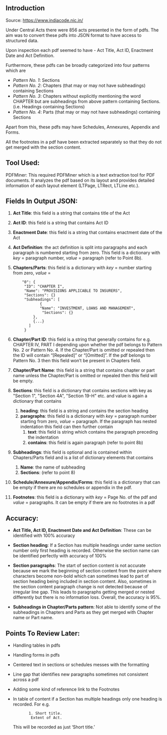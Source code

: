 ## Introduction
Source:  https://www.indiacode.nic.in/ 

Under Central Acts there were 856 acts presented in the form of pdfs. The aim was to convert these pdfs into JSON format to have access to structured data.

Upon inspection each pdf seemed to have - Act Title, Act ID, Enactment Date and Act Definition.

Furthermore, these pdfs can be broadly categorized into four patterns which are
* *Pattern No. 1*: Sections
* *Pattern No. 2*: Chapters (that may or may not have subheadings) containing Sections
* *Pattern No. 3*: Chapters without explicitly mentioning the word CHAPTER but are subheadings from above pattern containing Sections. (i.e. Headings containing Sections)
* *Pattern No. 4*: Parts (that may or may not have subheadings) containing Sections

Apart from this, these pdfs may have Schedules, Annexures, Appendix and Forms.

All the footnotes in a pdf have been extracted separately so that they do not get merged with the section content.

## Tool Used:
PDFMiner: This required PDFMiner which is a text extraction tool for PDF documents. It analyzes the pdf based on its layout and provides detailed information of each layout element (LTPage, LTRect, LTLine etc.).


## Fields In Output JSON:

1. **Act Title**: this field is a string that contains title of the Act

1. **Act ID**: this field is a string that contains Act ID

1. **Enactment Date**: this field is a string that contains enactment date of the Act
 
1. **Act Definition**: the act definition is split into paragraphs and each paragraph is numbered starting from zero. This field is a dictionary with *key* = paragraph number, *value* = paragraph (refer to Point 8b).

1. **Chapters/Parts**: this field is a dictionary with *key* = number starting from zero, *value* =

		   "0": {
			"ID": "CHAPTER I",
			"Name": "PROVISIONS APPLICABLE TO INSURERS",
			"Sections": {}
			"Subheadings": [
			       {
				   "Name": "INVESTMENT, LOANS AND MANAGEMENT",
				    "Sections": {}
				},
				{...}
			  ]
			}


1. **Chapter/Part ID**: this field is a string that generally contains for e.g. CHAPTER IV, PART I depending upon whether the pdf belongs to Pattern No. 2 or Pattern No. 4. If the Chapter/Part is omitted or repealed then the ID will contain “[Repealed]” or “[Omitted]”. If the pdf belongs to Pattern No. 3 then this field won’t be present in Chapters field.

1. **Chapter/Part Name**: this field is a string that contains chapter or part name unless the Chapter/Part is omitted or repealed then this field will be empty.

1. **Sections**: this field is a dictionary that contains sections with key as "Section 1", "Section 4A", "Section 19-H" etc. and value is again a dictionary that contains
	1. **heading**: this field is a string and contains the section heading
	1. **paragraphs**: this field is a dictionary with *key* = paragraph number starting from zero, *value* = paragraph. If the paragraph has nested indentation this field can then further contain
		1. **text**: this field is string which contains the paragraph preceding the indentation
		1. **contains**: this field is again paragraph (refer to point 8b)

1. **Subheadings**: this field is optional and is contained within Chapters/Parts field and is a list of dictionary elements that contains
	1. **Name**: the name of subheading
	1. **Sections**: (refer to point 8)

1. **Schedule/Annexure/Appendix/Forms**: this field is a dictionary that can be empty if there are no schedules or appendix in the pdf.

1. **Footnotes**: this field is a dictionary with *key* = Page No. of the pdf and *value* = paragraphs. It can be empty if there are no footnotes in a pdf


## Accuracy:

* **Act Title, Act ID, Enactment Date and Act Definition**:
	These can be identified with 100% accuracy

* **Section heading**:
	If a Section has multiple headings under same section number only first heading is recorded. Otherwise the section name can be identified perfectly with accuracy of 100%

* **Section paragraphs**:
	The start of section content is not accurate because we mark the beginning of section content from the point where characters become non-bold which can sometimes lead to part of section heading being included in section content. Also, sometimes in the section content paragraph change is not detected because of irregular line gap. This leads to paragraphs getting merged or nested differently but there is no information loss. Overall, the accuracy is 95%.

* **Subheadings in Chapter/Parts pattern**:
	Not able to identify some of the subheadings in Chapters and Parts as they get merged with Chapter name or Part name.



## Points To Review Later:
* Handling tables in pdfs
* Handling forms in pdfs
* Centered text in sections or schedules messes with the formatting
* Line gap that identifies new paragraphs sometimes not consistent across a pdf
* Adding some kind of reference link to the Footnotes
* In table of content if a Section has multiple headings only one heading is recorded. For e.g. 

		     1. Short title.
			  Extent of Act.
   This will be recorded as just ‘Short title.’
